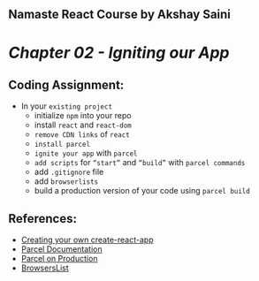 ## Namaste React Course by Akshay Saini
# _Chapter 02 - Igniting our App_


## Coding Assignment:
- In your `existing project`
    - initialize `npm` into your repo
    - install `react` and `react-dom`
    - `remove CDN links` of `react`
    - `install parcel`
    - `ignite your app` with `parcel`
    - `add scripts` for `“start”` and `“build”` with `parcel commands`
    - add `.gitignore` file
    - add `browserlists`
    - build a production version of your code using `parcel build`


## References:
- [Creating your own create-react-app](https://medium.com/@JedaiSaboteur/creating-a-react-app-from-scratch-f3c693b84658)
- [Parcel Documentation](https://parceljs.org/getting-started/webapp/)
- [Parcel on Production](https://parceljs.org/features/production/)
- [BrowsersList](https://browserslist.dev/)
